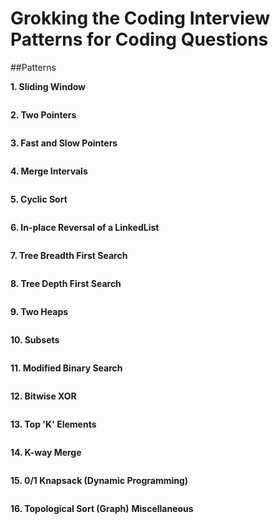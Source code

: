 # Grokking the Coding Interview Patterns for Coding Questions

##Patterns

**1. Sliding Window**
```

```

**2. Two Pointers**
```

```

**3. Fast and Slow Pointers**
```

```

**4. Merge Intervals**
```

```

**5. Cyclic Sort**
```

```

**6. In-place Reversal of a LinkedList**
```

```

**7. Tree Breadth First Search**
```

```

**8. Tree Depth First Search**
```

```

**9. Two Heaps**
```

```

**10. Subsets**
```

```

**11. Modified Binary Search**
```

```

**12. Bitwise XOR**
```

```

**13. Top 'K' Elements**
```

```

**14. K-way Merge**
```

```

**15. 0/1 Knapsack (Dynamic Programming)**
```

```

**16. Topological Sort (Graph)**
**Miscellaneous**
